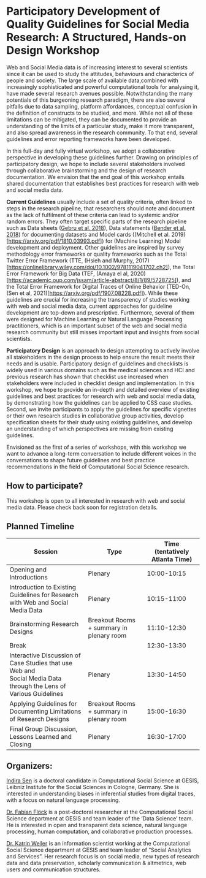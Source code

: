 # Participatory Development of Quality Guidelines for Social Media Research: A Structured, Hands-on Design Workshop

Web and Social Media data is of increasing interest to several scientists since it can be used to study the attitudes, behaviours and characterics of people and society. The large scale of available data,combined with increasingly sophisticated and powerful computational tools for analysing it, have made several research avenues possible. Notwithstanding the many potentials of this burgeoning research paradigm, there are also several pitfalls due to data sampling, platform affordances, conceptual confusion in the definition of constructs to be studied, and more. While not all of these limitations can be mitigated, they can be documented to provide an understanding of the limits of a particular study, make it more transparent, and also spread awareness in the research community. To that end, several guidelines and error reporting frameworks have been developed. 

In this full-day and fully virtual workshop, we adopt a collaborative perspective in developing these guidelines further. Drawing on principles of participatory design, we hope to include several stakeholders involved through collaborative brainstorming and the design of research documentation. We envision that the end goal of this workshop entails shared documentation that establishes best practices for research with web and social media data.

**Current Guidelines** usually include a set of quality criteria, often linked to steps in the research pipeline, that researchers should note and document as the lack of fulfilment of these criteria can lead to systemic and/or random errors. They often target specific parts of the research pipeline such as Data sheets ([Gebru et al. 2018](https://arxiv.org/pdf/1803.09010.pdf)), Data statements ([Bender et al. 2018](https://www.aclweb.org/anthology/Q18-1041.pdf)) for documenting datasets and Model cards ((Mitchell et al. 2019)[https://arxiv.org/pdf/1810.03993.pdf]) for (Machine Learning) Model development and deployment. Other guidelines are inspired by survey methodology error frameworks or quality frameworks such as the Total Twitter Error Framework (TTE, (Hsieh and Murphy, 2017)[https://onlinelibrary.wiley.com/doi/10.1002/9781119041702.ch2]), the Total Error Framework for Big Data (TEF, (Amaya el al, 2020)[https://academic.oup.com/jssam/article-abstract/8/1/89/5728725]), and the Total Error Framework for Digital Traces of Online Behavior (TED-On, (Sen et al, 2021)[https://arxiv.org/pdf/1907.08228.pdf]). While these guidelines are crucial for increasing the transparency of studies working with web and social media data, current approaches for guideline development are top-down and prescriptive. Furthermore, several of them were designed for Machine Learning or Natural Language Processing practitioners, which is an important subset of the web and social media research community but still misses important input and insights from social scientists. 

**Participatory Design** is an approach to design attempting to actively involve all stakeholders in the design process to help ensure the result meets their needs and is usable. Participatory design of guidelines and checklists is widely used in various domains such as the medical sciences and HCI and previous research has shown that checklist use increased when stakeholders were included in checklist design and implementation. In this workshop, we hope to provide an in-depth and detailed overview of existing guidelines and best practices for research with web and social media data, by demonstrating how the guidelines can be applied to CSS case studies. Second, we invite participants to apply the guidelines for specific vignettes or their own research studies in collaborative group activities, develop specification sheets for their study using existing guidelines, and develop an understanding of which perspectives are missing from existing guidelines.

Envisioned as the first of a series of workshops, with this workshop we want to advance a long-term conversation to include different voices in the conversations to shape future guidelines and best practice recommendations in the field of Computational Social Science  research.  

## How to participate?

This workshop is open to all interested in research with web and social media data. Please check back soon for registration details. 


## Planned Timeline

| Session                                                                                                              | Type                                     | Time (tentatively Atlanta Time) |
|----------------------------------------------------------------------------------------------------------------------|------------------------------------------|---------------------------------|
| Opening and Introductions                                                                                            | Plenary                                  | 10:00-10:15                     |
| Introduction to Existing Guidelines for Research<br>with Web and Social Media Data                                   | Plenary                                  | 10:15-11:00                     |
| Brainstorming Research Designs                                                                                       | Breakout Rooms + summary in plenary room | 11:10-12:30                     |
| Break                                                                                                                |                                          | 12:30-13:30                     |
| Interactive Discussion of Case Studies that use Web and <br>Social Media Data through the Lens of Various Guidelines | Plenary                                  | 13:30-14:50                     |
| Applying Guidelines for Documenting Limitations<br>of Research Designs                                               | Breakout Rooms + summary in plenary room | 15:00-16:30                     |
| Final Group Discussion, Lessons Learned and Closing                                                                  | Plenary                                  | 16:30-17:00                     |


## Organizers:

[Indira Sen](indiiigo.github.io/) is a doctoral candidate in Computational Social Science at GESIS, Leibniz Institute for the Social Sciences in Cologne, Germany. She is interested in understanding biases in inferential studies from digital traces, with a focus on natural language processing.

[Dr. Fabian Flöck](https://www.gesis.org/en/institute/staff/person/fabian.floeck) is a post-doctoral researcher at the Computational Social Science department at GESIS and team leader of the ‘Data Science’ team. He is interested in open and transparent data science, natural language processing, human computation, and collaborative production processes.

[Dr. Katrin Weller](https://katrinweller.net/) is an information scientist working at the Computational Social Science department at GESIS and team leader of “Social Analytics and Services”. Her research focus is on social media, new types of research data and data preservation, scholarly communication & altmetrics, web users and communication structures. 

